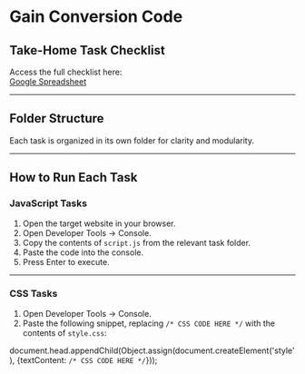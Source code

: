 # Gain Conversion Code

## Take-Home Task Checklist

Access the full checklist here:  
[Google Spreadsheet](https://docs.google.com/spreadsheets/d/1naf7SOoAX4IhPTOudRrezqYHEEqlrq232EaipK4h8zk/edit?usp=sharing)

---

## Folder Structure

Each task is organized in its own folder for clarity and modularity.

---

## How to Run Each Task

### JavaScript Tasks

1. Open the target website in your browser.
2. Open Developer Tools → Console.
3. Copy the contents of `script.js` from the relevant task folder.
4. Paste the code into the console.
5. Press Enter to execute.

---

### CSS Tasks

1. Open Developer Tools → Console.
2. Paste the following snippet, replacing `/* CSS CODE HERE */` with the contents of `style.css`:

document.head.appendChild(Object.assign(document.createElement('style'), {textContent: `/* CSS CODE HERE */`}));